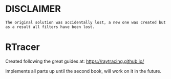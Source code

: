 # DISCLAIMER
	The original solution was accidentally lost, a new one was created but as a result all filters have been lost.

# RTracer

Created following the great guides at: https://raytracing.github.io/

Implements all parts up until the second book, will work on it in the future.
